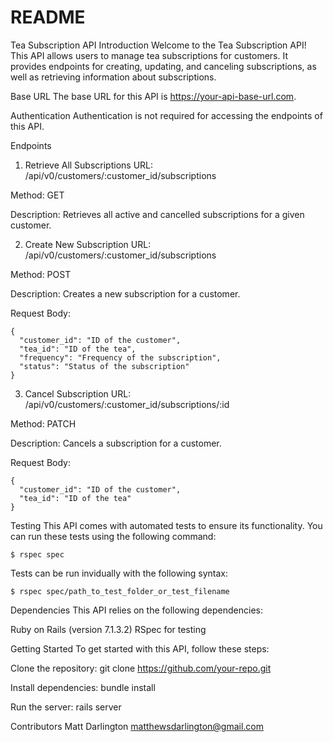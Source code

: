 # README

Tea Subscription API
Introduction
Welcome to the Tea Subscription API! This API allows users to manage tea subscriptions for customers. It provides endpoints for creating, updating, and canceling subscriptions, as well as retrieving information about subscriptions.

Base URL
The base URL for this API is https://your-api-base-url.com.

Authentication
Authentication is not required for accessing the endpoints of this API.

Endpoints
1. Retrieve All Subscriptions
URL: /api/v0/customers/:customer_id/subscriptions

Method: GET

Description: Retrieves all active and cancelled subscriptions for a given customer.

2. Create New Subscription
URL: /api/v0/customers/:customer_id/subscriptions

Method: POST

Description: Creates a new subscription for a customer.

Request Body:

```
{
  "customer_id": "ID of the customer",
  "tea_id": "ID of the tea",
  "frequency": "Frequency of the subscription",
  "status": "Status of the subscription"
}
```

3. Cancel Subscription
URL: /api/v0/customers/:customer_id/subscriptions/:id

Method: PATCH

Description: Cancels a subscription for a customer.

Request Body:

```
{
  "customer_id": "ID of the customer",
  "tea_id": "ID of the tea"
}
```

Testing
This API comes with automated tests to ensure its functionality. You can run these tests using the following command:
```
$ rspec spec
```
Tests can be run invidually with the following syntax:

```
$ rspec spec/path_to_test_folder_or_test_filename
```

Dependencies
This API relies on the following dependencies:

Ruby on Rails (version 7.1.3.2)
RSpec for testing


Getting Started
To get started with this API, follow these steps:


Clone the repository: 
git clone https://github.com/your-repo.git


Install dependencies: 
bundle install


Run the server: 
rails server


Contributors
Matt Darlington
matthewsdarlington@gmail.com



